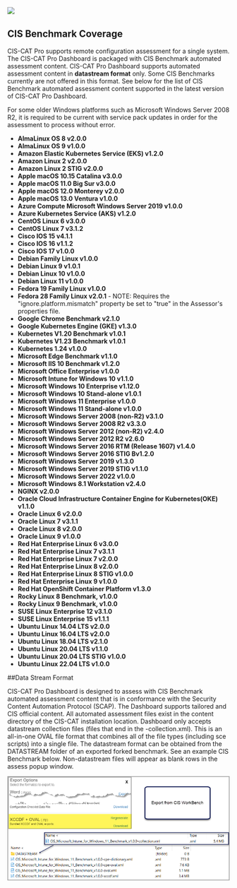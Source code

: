 ![](http://i.imgur.com/5yZfZi5.jpg)


CIS Benchmark Coverage
----------------------
CIS-CAT Pro supports remote configuration assessment for a single system. The CIS-CAT Pro Dashboard is packaged with CIS Benchmark automated assessment content. CIS-CAT Pro Dashboard supports automated assessment content in **datastream format** only. Some CIS Benchmarks currently are not offered in this format. See below for the list of CIS Benchmark automated assessment content supported in the latest version of CIS-CAT Pro Dashboard. 

For some older Windows platforms such as Microsoft Windows Server 2008 R2, it is required to be current with service pack updates in order for the assessment to process without error.


- **AlmaLinux OS 8 v2.0.0**
- **AlmaLinux OS 9 v1.0.0**
- **Amazon Elastic Kubernetes Service (EKS) v1.2.0**
- **Amazon Linux 2 v2.0.0**
- **Amazon Linux 2 STIG v2.0.0**
- **Apple macOS 10.15 Catalina v3.0.0**
- **Apple macOS 11.0 Big Sur v3.0.0**
- **Apple macOS 12.0 Monterey v2.0.0**
- **Apple macOS 13.0 Ventura v1.0.0**
- **Azure Compute Microsoft Windows Server 2019 v1.0.0**
- **Azure Kubernetes Service (AKS) v1.2.0**
- **CentOS Linux 6 v3.0.0**
- **CentOS Linux 7 v3.1.2**
- **Cisco IOS 15 v4.1.1**
- **Cisco IOS 16 v1.1.2**
- **Cisco IOS 17 v1.0.0**
- **Debian Family Linux v1.0.0**
- **Debian Linux 9 v1.0.1**
- **Debian Linux 10 v1.0.0**
- **Debian Linux 11 v1.0.0**
- **Fedora 19 Family Linux v1.0.0**
- **Fedora 28 Family Linux v2.0.1**
		- NOTE:  Requires the "ignore.platform.mismatch" property be set to "true" in the Assessor's properties file.
- **Google Chrome Benchmark v2.1.0**
- **Google Kubernetes Engine (GKE) v1.3.0**
- **Kubernetes V1.20 Benchmark v1.0.1**
- **Kubernetes V1.23 Benchmark v1.0.1**
- **Kubernetes 1.24 v1.0.0**
- **Microsoft Edge Benchmark v1.1.0**
- **Microsoft IIS 10 Benchmark v1.2.0**
- **Microsoft Office Enterprise v1.0.0**
- **Microsoft Intune for Windows 10 v1.1.0**
- **Microsoft Windows 10 Enterprise v1.12.0**
- **Microsoft Windows 10 Stand-alone v1.0.1**
- **Microsoft Windows 11 Enterprise v1.0.0**
- **Microsoft Windows 11 Stand-alone v1.0.0**
- **Microsoft Windows Server 2008 (non-R2) v3.1.0**
- **Microsoft Windows Server 2008 R2 v3.3.0**
- **Microsoft Windows Server 2012 (non-R2) v2.4.0**
- **Microsoft Windows Server 2012 R2 v2.6.0**
- **Microsoft Windows Server 2016 RTM (Release 1607) v1.4.0**
- **Microsoft Windows Server 2016 STIG Bv1.2.0**
- **Microsoft Windows Server 2019 v1.3.0**
- **Microsoft Windows Server 2019 STIG v1.1.0**
- **Microsoft Windows Server 2022 v1.0.0**
- **Microsoft Windows 8.1 Workstation v2.4.0**
- **NGINX v2.0.0**
- **Oracle Cloud Infrastructure Container Engine for Kubernetes(OKE) v1.1.0**
- **Oracle Linux 6 v2.0.0**
- **Oracle Linux 7 v3.1.1**
- **Oracle Linux 8 v2.0.0**
- **Oracle Linux 9 v1.0.0**
- **Red Hat Enterprise Linux 6 v3.0.0**
- **Red Hat Enterprise Linux 7 v3.1.1**
- **Red Hat Enterprise Linux 7 v2.0.0**
- **Red Hat Enterprise Linux 8 v2.0.0**
- **Red Hat Enterprise Linux 8 STIG v1.0.0**
- **Red Hat Enterprise Linux 9 v1.0.0**
- **Red Hat OpenShift Container Platform v1.3.0**
- **Rocky Linux 8 Benchmark, v1.0.0**
- **Rocky Linux 9 Benchmark, v1.0.0**
- **SUSE Linux Enterprise 12 v3.1.0**
- **SUSE Linux Enterprise 15 v1.1.1**
- **Ubuntu Linux 14.04 LTS v2.0.0**
- **Ubuntu Linux 16.04 LTS v2.0.0**
- **Ubuntu Linux 18.04 LTS v2.1.0**
- **Ubuntu Linux 20.04 LTS v1.1.0**
- **Ubuntu Linux 20.04 LTS STIG v1.0.0**
- **Ubuntu Linux 22.04 LTS v1.0.0**


##Data Stream Format

CIS-CAT Pro Dashboard is designed to assess with CIS Benchmark automated assessment content that is in conformance with the Security Content Automation Protocol (SCAP). The Dashboard  supports tailored and CIS official content. All automated assessment files exist in the content directory of the CIS-CAT installation location. Dashboard only accepts datastream collection files (files that end in the -collection.xml). This is an all-in-one OVAL file format that combines all of the file types (including sce scripts) into a single file. The datastream format can be obtained from the DATASTREAM folder of an exported forked benchmark. See an example CIS Benchmark below. Non-datastream files will appear as blank rows in the assess popup window.

![](img/datastream.png)